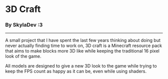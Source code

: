# 3D Craft

### By SkylaDev <b>:3</b>

---

A small project that I have spent the last few years thinking about doing but never actually finding time to work on, 3D craft is a Minecraft resource pack that aims to make blocks more 3D like while keeping the traditional 16 pixel look of the game.

All models are designed to give a new 3D look to the game while trying to keep the FPS count as happy as it can be, even while using shaders.

